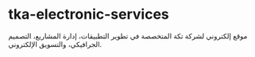 # tka-electronic-services
موقع إلكتروني لشركة تكة المتخصصة في تطوير التطبيقات، إدارة المشاريع، التصميم الجرافيكي، والتسويق الإلكتروني.
